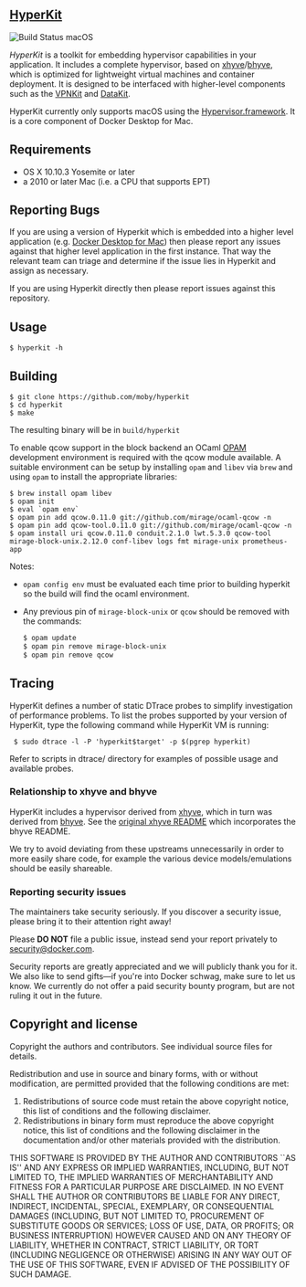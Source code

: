 ## [HyperKit](http://github.com/moby/hyperkit)

![Build Status macOS](https://circleci.com/gh/moby/hyperkit.svg?style=shield&circle-token=cf8379b302eab2bbf33821cafe164dbefb71982d)

*HyperKit* is a toolkit for embedding hypervisor capabilities in your application. It includes a complete hypervisor, based on [xhyve](https://github.com/mist64/xhyve)/[bhyve](http://bhyve.org), which is optimized for lightweight virtual machines and container deployment.  It is designed to be interfaced with higher-level components such as the [VPNKit](https://github.com/moby/vpnkit) and [DataKit](https://github.com/moby/datakit).

HyperKit currently only supports macOS using the [Hypervisor.framework](https://developer.apple.com/library/mac/documentation/DriversKernelHardware/Reference/Hypervisor/index.html). It is a core component of Docker Desktop for Mac.


## Requirements

* OS X 10.10.3 Yosemite or later
* a 2010 or later Mac (i.e. a CPU that supports EPT)

## Reporting Bugs

If you are using a version of Hyperkit which is embedded into a higher level application (e.g. [Docker Desktop for Mac](https://github.com/docker/for-mac)) then please report any issues against that higher level application in the first instance. That way the relevant team can triage and determine if the issue lies in Hyperkit and assign as necessary.

If you are using Hyperkit directly then please report issues against this repository.

## Usage

    $ hyperkit -h

## Building

    $ git clone https://github.com/moby/hyperkit
    $ cd hyperkit
    $ make

The resulting binary will be in `build/hyperkit`

To enable qcow support in the block backend an OCaml [OPAM](https://opam.ocaml.org) development
environment is required with the qcow module available. A
suitable environment can be setup by installing `opam` and `libev`
via `brew` and using `opam` to install the appropriate libraries:

    $ brew install opam libev
    $ opam init
    $ eval `opam env`
    $ opam pin add qcow.0.11.0 git://github.com/mirage/ocaml-qcow -n
    $ opam pin add qcow-tool.0.11.0 git://github.com/mirage/ocaml-qcow -n
    $ opam install uri qcow.0.11.0 conduit.2.1.0 lwt.5.3.0 qcow-tool mirage-block-unix.2.12.0 conf-libev logs fmt mirage-unix prometheus-app

Notes:

- `opam config env` must be evaluated each time prior to building
  hyperkit so the build will find the ocaml environment.
- Any previous pin of `mirage-block-unix` or `qcow`
  should be removed with the commands:
  
  ```sh
  $ opam update
  $ opam pin remove mirage-block-unix
  $ opam pin remove qcow
  ```

## Tracing

HyperKit defines a number of static DTrace probes to simplify investigation of
performance problems. To list the probes supported by your version of HyperKit,
type the following command while HyperKit VM is running:

     $ sudo dtrace -l -P 'hyperkit$target' -p $(pgrep hyperkit)

Refer to scripts in dtrace/ directory for examples of possible usage and
available probes.

### Relationship to xhyve and bhyve

HyperKit includes a hypervisor derived from [xhyve](http://www.xhyve.org), which in turn
was derived from [bhyve](http://www.bhyve.org). See the [original xhyve
README](README.xhyve.md) which incorporates the bhyve README.

We try to avoid deviating from these upstreams unnecessarily in order
to more easily share code, for example the various device
models/emulations should be easily shareable.

### Reporting security issues

The maintainers take security seriously. If you discover a security issue,
please bring it to their attention right away!

Please **DO NOT** file a public issue, instead send your report privately to
[security@docker.com](mailto:security@docker.com).

Security reports are greatly appreciated and we will publicly thank you for it.
We also like to send gifts&mdash;if you're into Docker schwag, make sure to let
us know. We currently do not offer a paid security bounty program, but are not
ruling it out in the future.


## Copyright and license

Copyright the authors and contributors. See individual source files
for details.

 Redistribution and use in source and binary forms, with or without
 modification, are permitted provided that the following conditions
 are met:
 1. Redistributions of source code must retain the above copyright
    notice, this list of conditions and the following disclaimer.
 2. Redistributions in binary form must reproduce the above copyright
    notice, this list of conditions and the following disclaimer in the
    documentation and/or other materials provided with the distribution.

 THIS SOFTWARE IS PROVIDED BY THE AUTHOR AND CONTRIBUTORS ``AS IS'' AND
 ANY EXPRESS OR IMPLIED WARRANTIES, INCLUDING, BUT NOT LIMITED TO, THE
 IMPLIED WARRANTIES OF MERCHANTABILITY AND FITNESS FOR A PARTICULAR PURPOSE
 ARE DISCLAIMED.  IN NO EVENT SHALL THE AUTHOR OR CONTRIBUTORS BE LIABLE
 FOR ANY DIRECT, INDIRECT, INCIDENTAL, SPECIAL, EXEMPLARY, OR CONSEQUENTIAL
 DAMAGES (INCLUDING, BUT NOT LIMITED TO, PROCUREMENT OF SUBSTITUTE GOODS
 OR SERVICES; LOSS OF USE, DATA, OR PROFITS; OR BUSINESS INTERRUPTION)
 HOWEVER CAUSED AND ON ANY THEORY OF LIABILITY, WHETHER IN CONTRACT, STRICT
 LIABILITY, OR TORT (INCLUDING NEGLIGENCE OR OTHERWISE) ARISING IN ANY WAY
 OUT OF THE USE OF THIS SOFTWARE, EVEN IF ADVISED OF THE POSSIBILITY OF
 SUCH DAMAGE.
